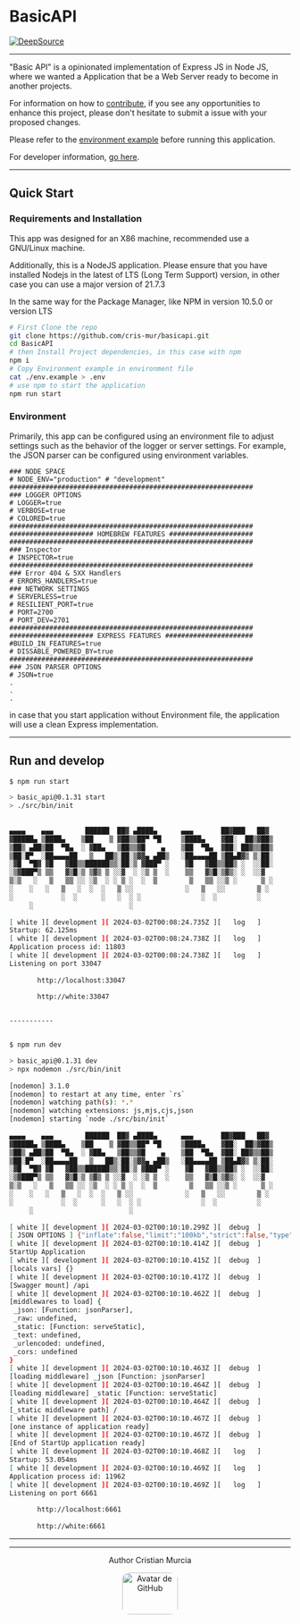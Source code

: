 # BasicAPI

[![DeepSource](https://app.deepsource.com/gh/Cris-Mur/BasicAPI.svg/?label=active+issues&show_trend=true&token=zS-SGTUGprpijwyk0MQ_TA_G)](https://app.deepsource.com/gh/Cris-Mur/BasicAPI/)

---
"Basic API" is a opinionated implementation of Express JS in Node JS, where we wanted a Application that be a Web Server ready to become in another projects.

For information on how to [contribute](./CONTRIBUTE), if you see any opportunities to enhance this project, please don't hesitate to submit a issue with your proposed changes.

Please refer to the [environment example](./env.example) before running this application.

For developer information, [go here](./src/).

---
## Quick Start

### Requirements and Installation

This app was designed for an X86 machine, recommended use a GNU/Linux machine.

Additionally, this is a NodeJS application. Please ensure that you have installed Nodejs in the latest of LTS (Long Term Support) version, in other case you can use a major version of 21.7.3

In the same way for the Package Manager, like NPM in version 10.5.0 or version LTS

```bash
# First Clone the repo
git clone https://github.com/cris-mur/basicapi.git
cd BasicAPI
# then Install Project dependencies, in this case with npm
npm i
# Copy Environment example in environment file
cat ./env.example > .env
# use npm to start the application
npm run start
```
### Environment
Primarily, this app can be configured using an environment file to adjust settings such as the behavior of the logger or server settings. For example, the JSON parser can be configured using environment variables.

```Env
### NODE SPACE
# NODE_ENV="production" # "development"
#############################################################
### LOGGER OPTIONS
# LOGGER=true
# VERBOSE=true
# COLORED=true
#############################################################
##################### HOMEBREW FEATURES #####################
#############################################################
### Inspector
# INSPECTOR=true
#############################################################
### Error 404 & 5XX Handlers
# ERRORS_HANDLERS=true
### NETWORK SETTINGS
# SERVERLESS=true
# RESILIENT_PORT=true
# PORT=2700
# PORT_DEV=2701
#############################################################
##################### EXPRESS FEATURES ######################
#BUILD_IN_FEATURES=true
# DISSABLE_POWERED_BY=true
#############################################################
### JSON PARSER OPTIONS
# JSON=true
.
.
.
```

in case that you start application without Environment file, the application will use a clean Express implementation.

---
## Run and develop

```bash
$ npm run start

> basic_api@0.1.31 start  
> ./src/bin/init  
  
  
▄▄▄▄    ▄▄▄        ██████  ██▓ ▄████▄      ▄▄▄       ██▓███   ██▓  
▓█████▄ ▒████▄    ▒██    ▒ ▓██▒▒██▀ ▀█     ▒████▄    ▓██░  ██▒▓██▒  
▒██▒ ▄██▒██  ▀█▄  ░ ▓██▄   ▒██▒▒▓█    ▄    ▒██  ▀█▄  ▓██░ ██▓▒▒██▒  
▒██░█▀  ░██▄▄▄▄██   ▒   ██▒░██░▒▓▓▄ ▄██▒   ░██▄▄▄▄██ ▒██▄█▓▒ ▒░██░  
░▓█  ▀█▓ ▓█   ▓██▒▒██████▒▒░██░▒ ▓███▀ ░    ▓█   ▓██▒▒██▒ ░  ░░██░  
░▒▓███▀▒ ▒▒   ▓▒█░▒ ▒▓▒ ▒ ░░▓  ░ ░▒ ▒  ░    ▒▒   ▓▒█░▒▓▒░ ░  ░░▓     
▒░▒   ░   ▒   ▒▒ ░░ ░▒  ░ ░ ▒ ░  ░  ▒        ▒   ▒▒ ░░▒ ░      ▒ ░  
░    ░   ░   ▒   ░  ░  ░   ▒ ░░             ░   ▒   ░░        ▒ ░  
░            ░  ░      ░   ░  ░ ░               ░  ░          ░     
     ░                        ░                                     
  
[ white ][ development ][ 2024-03-02T00:08:24.735Z ][   log   ]    
Startup: 62.125ms  
[ white ][ development ][ 2024-03-02T00:08:24.738Z ][   log   ]    
Application process id: 11803  
[ white ][ development ][ 2024-03-02T00:08:24.738Z ][   log   ]    
Listening on port 33047  
  
       http://localhost:33047  
  
       http://white:33047


-----------


$ npm run dev

> basic_api@0.1.31 dev  
> npx nodemon ./src/bin/init  
  
[nodemon] 3.1.0  
[nodemon] to restart at any time, enter `rs`  
[nodemon] watching path(s): *.*  
[nodemon] watching extensions: js,mjs,cjs,json  
[nodemon] starting `node ./src/bin/init`  
  
▄▄▄▄    ▄▄▄        ██████  ██▓ ▄████▄      ▄▄▄       ██▓███   ██▓  
▓█████▄ ▒████▄    ▒██    ▒ ▓██▒▒██▀ ▀█     ▒████▄    ▓██░  ██▒▓██▒  
▒██▒ ▄██▒██  ▀█▄  ░ ▓██▄   ▒██▒▒▓█    ▄    ▒██  ▀█▄  ▓██░ ██▓▒▒██▒  
▒██░█▀  ░██▄▄▄▄██   ▒   ██▒░██░▒▓▓▄ ▄██▒   ░██▄▄▄▄██ ▒██▄█▓▒ ▒░██░  
░▓█  ▀█▓ ▓█   ▓██▒▒██████▒▒░██░▒ ▓███▀ ░    ▓█   ▓██▒▒██▒ ░  ░░██░  
░▒▓███▀▒ ▒▒   ▓▒█░▒ ▒▓▒ ▒ ░░▓  ░ ░▒ ▒  ░    ▒▒   ▓▒█░▒▓▒░ ░  ░░▓     
▒░▒   ░   ▒   ▒▒ ░░ ░▒  ░ ░ ▒ ░  ░  ▒        ▒   ▒▒ ░░▒ ░      ▒ ░  
░    ░   ░   ▒   ░  ░  ░   ▒ ░░             ░   ▒   ░░        ▒ ░  
░            ░  ░      ░   ░  ░ ░               ░  ░          ░     
     ░                        ░                                     
  
[ white ][ development ][ 2024-03-02T00:10:10.299Z ][  debug  ]    
[ JSON OPTIONS ] {"inflate":false,"limit":"100kb","strict":false,"type":"application/json","reviver":null}  
[ white ][ development ][ 2024-03-02T00:10:10.414Z ][  debug  ]    
StartUp Application  
[ white ][ development ][ 2024-03-02T00:10:10.415Z ][  debug  ]    
[locals vars] {}  
[ white ][ development ][ 2024-03-02T00:10:10.417Z ][  debug  ]    
[Swagger mount] /api  
[ white ][ development ][ 2024-03-02T00:10:10.462Z ][  debug  ]    
[middlewares to load] {  
 _json: [Function: jsonParser],  
 _raw: undefined,  
 _static: [Function: serveStatic],  
 _text: undefined,  
 _urlencoded: undefined,  
 _cors: undefined  
}  
[ white ][ development ][ 2024-03-02T00:10:10.463Z ][  debug  ]    
[loading middleware] _json [Function: jsonParser]  
[ white ][ development ][ 2024-03-02T00:10:10.464Z ][  debug  ]    
[loading middleware] _static [Function: serveStatic]  
[ white ][ development ][ 2024-03-02T00:10:10.464Z ][  debug  ]    
[_static middleware path] /  
[ white ][ development ][ 2024-03-02T00:10:10.467Z ][  debug  ]    
[one instance of application ready]  
[ white ][ development ][ 2024-03-02T00:10:10.467Z ][  debug  ]    
[End of StartUp application ready]  
[ white ][ development ][ 2024-03-02T00:10:10.468Z ][   log   ]    
Startup: 53.054ms  
[ white ][ development ][ 2024-03-02T00:10:10.469Z ][   log   ]    
Application process id: 11962  
[ white ][ development ][ 2024-03-02T00:10:10.469Z ][   log   ]    
Listening on port 6661  
  
       http://localhost:6661  
  
       http://white:6661
```

---
---
<div align="center">
<p>Author <a src=https:github.com/cris-mur>Cristian Murcia</a></p>
<img src="https://avatars.githubusercontent.com/u/28773000" alt="Avatar de GitHub" style="border-radius: 15%;" width="100" height="75"/>
</div>